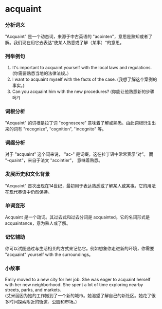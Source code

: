 # acquaint

### 分析词义

  

"Acquaint" 是一个动态词，来源于中古英语的 "acointen"，意思是熟知或者了解。我们现在用它去表达"使某人熟悉或了解（某事）"的意思。

  

### 列举例句

  

1.  It's important to acquaint yourself with the local laws and regulations. (你需要熟悉当地的法律法规。)
2.  I want to acquaint myself with the facts of the case. (我想了解这个案例的事实。)
3.  Can you acquaint him with the new procedures? (你能让他熟悉新的步骤吗?)

  

### 词根分析

  

"Acquaint" 的词根是拉丁词 "cognoscere" 意味着了解或熟悉。由此词根衍生出来的词有 "recognize", "cognition", "incognito" 等。

  

### 词缀分析

  

对于 "acquaint" 这个词来说， "ac-" 是词缀，这在拉丁语中常常表示“对”。 而 "-quaint"，来自于法文 "acointier"， 意味着熟悉。

  

### 发展历史和文化背景

  

"Acquaint" 首次出现在14世纪，最初用于表达熟悉或了解某人或某事。它的用法在现代英语中仍然保持。

  

### 单词变形

  

Acquaint 是一个动词。其过去式和过去分词是 acquainted。它的名词形式是 acquaintance，意为熟人或了解。

  

### 记忆辅助

  

你可以试图通过与生活相关的方式来记忆它。例如想象你走进新的环境，你需要 "acquaint" yourself with the surroundings。

  

### 小故事

  

Emily moved to a new city for her job. She was eager to acquaint herself with her new neighborhood. She spent a lot of time exploring nearby streets, parks, and markets.  
(艾米丽因为她的工作搬到了一个新的城市。她渴望了解自己的新社区。她花了很多时间探索附近的街道、公园和市场。)
